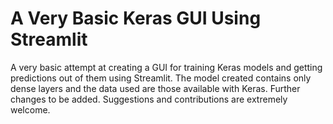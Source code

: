 # A Very Basic Keras GUI Using Streamlit
A very basic attempt at creating a GUI for training Keras models and getting predictions out of them using Streamlit. The model created contains only dense layers and the data used are those available with Keras. Further changes to be added. Suggestions and contributions are extremely welcome.
